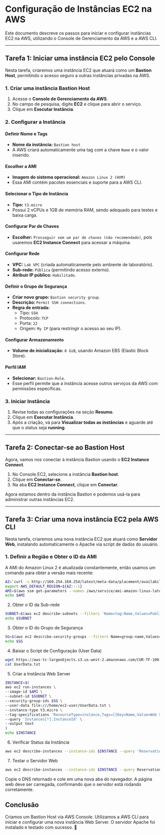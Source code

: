 # Configuração de Instâncias EC2 na AWS  

Este documento descreve os passos para iniciar e configurar instâncias EC2 na AWS, utilizando o Console de Gerenciamento da AWS e a AWS CLI.

---

## **Tarefa 1: Iniciar uma instância EC2 pelo Console**  

Nesta tarefa, criaremos uma instância EC2 que atuará como um **Bastion Host**, permitindo o acesso seguro a outras instâncias privadas na AWS.

### **1. Criar uma instância Bastion Host**  
1. Acesse o **Console de Gerenciamento da AWS**.  
2. No campo de pesquisa, digite **EC2** e clique para abrir o serviço.  
3. Clique em **Executar Instância**.  

### **2. Configurar a Instância**  

#### **Definir Nome e Tags**  
- **Nome da instância:** `Bastion host`  
- A AWS criará automaticamente uma tag com a chave `Name` e o valor inserido.  

#### **Escolher a AMI**  
- **Imagem do sistema operacional:** `Amazon Linux 2 (HVM)`  
- Essa AMI contém pacotes essenciais e suporte para a AWS CLI.  

#### **Selecionar o Tipo de Instância**  
- **Tipo:** `t3.micro`  
- Possui 2 vCPUs e 1GB de memória RAM, sendo adequado para testes e baixa carga.  

#### **Configurar Par de Chaves**  
- **Escolher:** `Prosseguir sem um par de chaves (não recomendado)`, pois usaremos **EC2 Instance Connect** para acessar a máquina.  

#### **Configurar Rede**  
- **VPC:** `Lab VPC` (criada automaticamente pelo ambiente de laboratório).  
- **Sub-rede:** `Pública` (permitindo acesso externo).  
- **Atribuir IP público:** `Habilitado`.  

#### **Definir o Grupo de Segurança**  
- **Criar novo grupo:** `Bastion security group`.  
- **Descrição:** `Permit SSH connections`.  
- **Regra de entrada:**  
  - Tipo: `SSH`  
  - Protocolo: `TCP`  
  - Porta: `22`  
  - Origem: `My IP` (para restringir o acesso ao seu IP).  

#### **Configurar Armazenamento**  
- **Volume de inicialização:** `8 GiB`, usando Amazon EBS (Elastic Block Store).  

#### **Perfil IAM**  
- **Selecionar:** `Bastion-Role`.  
- Esse perfil permite que a instância acesse outros serviços da AWS com permissões específicas.  

### **3. Iniciar Instância**  
1. Revise todas as configurações na seção **Resumo**.  
2. Clique em **Executar Instância**.  
3. Após a criação, vá para **Visualizar todas as instâncias** e aguarde até que o status seja **running**.  

---

## **Tarefa 2: Conectar-se ao Bastion Host**  

Agora, vamos nos conectar à instância Bastion usando o **EC2 Instance Connect**.

1. No Console EC2, selecione a instância **Bastion host**.  
2. Clique em **Conectar-se**.  
3. Na aba **EC2 Instance Connect**, clique em **Conectar**.  

Agora estamos dentro da instância Bastion e podemos usá-la para administrar outras instâncias EC2.

---

## **Tarefa 3: Criar uma nova instância EC2 pela AWS CLI**  

Nesta tarefa, criaremos uma nova instância EC2 que atuará como **Servidor Web**, instalando automaticamente o Apache via script de dados do usuário.

### **1. Definir a Região e Obter o ID da AMI**  
A AMI do Amazon Linux 2 é atualizada constantemente, então usamos um comando para obter a versão mais recente:  

```bash
AZ=`curl -s http://169.254.169.254/latest/meta-data/placement/availability-zone`
export AWS_DEFAULT_REGION=${AZ::-1}
AMI=$(aws ssm get-parameters --names /aws/service/ami-amazon-linux-latest/amzn2-ami-hvm-x86_64-gp2 --query 'Parameters[0].[Value]' --output text)
echo $AMI
```

2. Obter o ID da Sub-rede
```bash
SUBNET=$(aws ec2 describe-subnets --filters 'Name=tag:Name,Values=Public Subnet' --query Subnets[].SubnetId --output text)
echo $SUBNET
```
3. Obter o ID do Grupo de Segurança
```bash
SG=$(aws ec2 describe-security-groups --filters Name=group-name,Values=WebSecurityGroup --query SecurityGroups[].GroupId --output text)
echo $SG
```
4. Baixar o Script de Configuração (User Data)
```bash
wget https://aws-tc-largeobjects.s3.us-west-2.amazonaws.com/CUR-TF-100-RSJAWS-1-23732/171-lab-JAWS-create-ec2/s3/UserData.txt
cat UserData.txt
```
5. Criar a Instância Web Server
```bash
INSTANCE=$(
aws ec2 run-instances \
--image-id $AMI \
--subnet-id $SUBNET \
--security-group-ids $SG \
--user-data file:///home/ec2-user/UserData.txt \
--instance-type t3.micro \
--tag-specifications 'ResourceType=instance,Tags=[{Key=Name,Value=Web Server}]' \
--query 'Instances[*].InstanceId' \
--output text
)
echo $INSTANCE
```
6. Verificar Status da Instância
```bash
aws ec2 describe-instances --instance-ids $INSTANCE --query 'Reservations[].Instances[].State.Name' --output text
```
7. Testar o Servidor Web
```bash
aws ec2 describe-instances --instance-ids $INSTANCE --query Reservations[].Instances[].PublicDnsName --output text
```
Copie o DNS retornado e cole em uma nova aba do navegador. A página web deve ser carregada, confirmando que o servidor está rodando corretamente.

## Conclusão
Criamos um Bastion Host via AWS Console.
Utilizamos a AWS CLI para iniciar e configurar uma nova instância Web Server.
O servidor Apache foi instalado e testado com sucesso. 🚀
